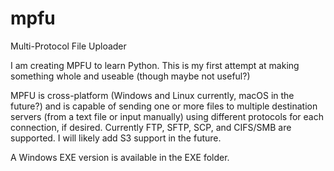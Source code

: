 # mpfu
Multi-Protocol File Uploader

I am creating MPFU to learn Python. This is my first attempt at making something whole and useable (though maybe not useful?) 

MPFU is cross-platform (Windows and Linux currently, macOS in the future?) and is capable of sending one or more files to multiple destination servers (from a text file or input manually) using different protocols for each connection, if desired. Currently FTP, SFTP, SCP, and CIFS/SMB are supported. I will likely add S3 support in the future.

A Windows EXE version is available in the EXE folder.
